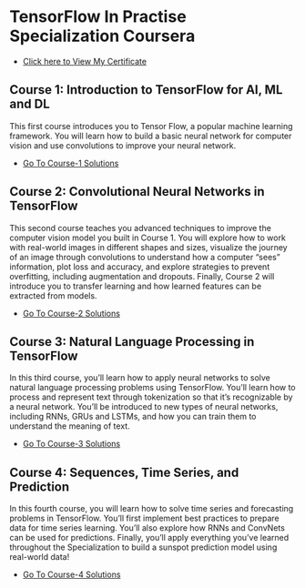 # TensorFlow In Practise Specialization Coursera

- [Click here to View My Certificate](https://coursera.org/share/05fe0ba85fe5d131adfdd056878deded)

## Course 1: Introduction to TensorFlow for AI, ML and DL

This first course introduces you to Tensor Flow, a popular machine learning framework. You will learn how to build a basic neural network for computer vision and use convolutions to improve your neural network.

- [Go To Course-1 Solutions](https://github.com/R-aryan/TensorFlow-In-Practise-Specialization-Coursera/tree/master/Course%201-Introduction%20to%20TensorFlow%20for%20AI)

## Course 2: Convolutional Neural Networks in TensorFlow

This second course teaches you advanced techniques to improve the computer vision model you built in Course 1. You will explore how to work with real-world images in different shapes and sizes, visualize the journey of an image through convolutions to understand how a computer “sees” information, plot loss and accuracy, and explore strategies to prevent overfitting, including augmentation and dropouts. Finally, Course 2 will introduce you to transfer learning and how learned features can be extracted from models.

- [Go To Course-2 Solutions](https://github.com/R-aryan/TensorFlow-In-Practise-Specialization-Coursera/tree/master/Course%202-%20Convolutional%20Neural%20Network(CNN)%20in%20Tensorflow)


## Course 3: Natural Language Processing in TensorFlow

In this third course, you’ll learn how to apply neural networks to solve natural language processing problems using TensorFlow. You’ll learn how to process and represent text through tokenization so that it’s recognizable by a neural network. You’ll be introduced to new types of neural networks, including RNNs, GRUs and LSTMs, and how you can train them to understand the meaning of text. 

- [Go To Course-3 Solutions](https://github.com/R-aryan/TensorFlow-In-Practise-Specialization-Coursera/tree/master/Course%203-%20Natural%20Language%20Processing%20in%20Tensorflow)


## Course 4: Sequences, Time Series, and Prediction

In this fourth course, you will learn how to solve time series and forecasting problems in TensorFlow. You’ll first implement best practices to prepare data for time series learning. You’ll also explore how RNNs and ConvNets can be used for predictions. Finally, you’ll apply everything you’ve learned throughout the Specialization to build a sunspot prediction model using real-world data!

- [Go To Course-4 Solutions](https://github.com/R-aryan/TensorFlow-In-Practise-Specialization-Coursera/tree/master/Course%204-%20Sequences%2C%20Time%20Series%20and%20Prediction)

